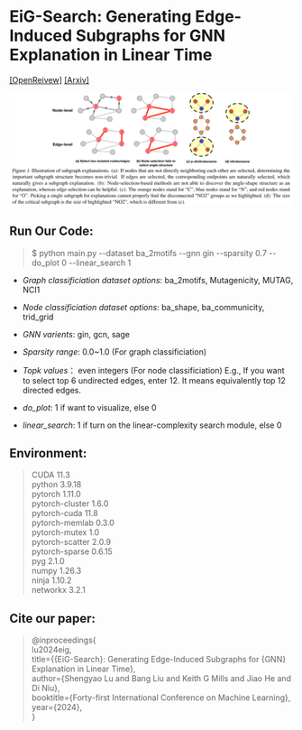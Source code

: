 # EiG-Search: Generating Edge-Induced Subgraphs for GNN Explanation in Linear Time 
[[OpenReivew]](https://openreview.net/forum?id=HO0g6cHVZx) [[Arxiv]]()

![image](docs/eig_figure1.png)

## Run Our Code:
> $ python main.py --dataset ba_2motifs --gnn gin --sparsity 0.7 --do_plot 0 --linear_search 1

* *Graph classificiation dataset options*: ba_2motifs, Mutagenicity, MUTAG, NCI1

* *Node classificiation dataset options*: ba_shape, ba_communicity, trid_grid

* *GNN varients*: gin, gcn, sage

* *Sparsity range*: 0.0~1.0 (For graph classificiation)

* *Topk values*： even integers (For node classificiation) E.g., If you want to select top 6 undirected edges, enter 12. It means equivalently top 12 directed edges. 

* *do_plot*: 1 if want to visualize, else 0

* *linear_search*: 1 if turn on the linear-complexity search module, else 0

## Environment:
>CUDA                      11.3<br>
python                    3.9.18<br>
pytorch                   1.11.0          <br>
pytorch-cluster           1.6.0           <br>
pytorch-cuda              11.8            <br>
pytorch-memlab            0.3.0           <br>
pytorch-mutex             1.0             <br>
pytorch-scatter           2.0.9           <br>
pytorch-sparse            0.6.15          <br>
pyg                       2.1.0<br>
numpy                     1.26.3<br>
ninja                     1.10.2              <br>
networkx                  3.2.1<br>

## Cite our paper: 
>@inproceedings{<br>
    lu2024eig,<br>
    title={{EiG-Search}: Generating Edge-Induced Subgraphs for {GNN} Explanation in Linear Time},<br>
    author={Shengyao Lu and Bang Liu and Keith G Mills and Jiao He and Di Niu}, <br>
    booktitle={Forty-first International Conference on Machine Learning},<br>
    year={2024},<br>
}
